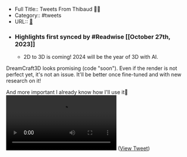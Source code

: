 - Full Title:: Tweets From Thibaud 🏴‍☠️
- Category:: #tweets
- URL:: [🔗](https://twitter.com/thibaudz)
- ### Highlights first synced by #Readwise [[October 27th, 2023]]
    - 2D to 3D is coming! 2024 will be the year of 3D with AI.

DreamCraft3D looks promising (code "soon"). Even if the render is not perfect yet, it's not an issue. It'll be better once fine-tuned and with new research on it!

And more important I already know how I'll use it🧶 <video controls><source src="https://video.twimg.com/ext_tw_video/1717615517995859968/pu/vid/avc1/2160x720/6rflEHuHnU4NuqS5.mp4?tag=12" type="video/mp4"><source src="https://video.twimg.com/ext_tw_video/1717615517995859968/pu/pl/jtDWwZEGHDx5A4Jr.m3u8?tag=12&container=fmp4" type="application/x-mpegURL"><source src="https://video.twimg.com/ext_tw_video/1717615517995859968/pu/vid/avc1/1080x360/68GdJCQ_j81uW1cT.mp4?tag=12" type="video/mp4"><source src="https://video.twimg.com/ext_tw_video/1717615517995859968/pu/vid/avc1/810x270/QpKeZKAnvMmbpnA2.mp4?tag=12" type="video/mp4">Your browser does not support the video tag.</video> ([View Tweet](https://twitter.com/thibaudz/status/1717617244702699924))

